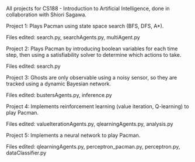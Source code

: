 All projects for CS188 - Introduction to Artificial Intelligence, done in collaboration with Shiori Sagawa.

Project 1: Plays Pacman using state space search (BFS, DFS, A*).

Files edited: search.py, searchAgents.py, multiAgent.py


Project 2: Plays Pacman by introducing boolean variables for each time step, then using a satisfiability solver to determine which actions to take.

Files edited: search.py


Project 3: Ghosts are only observable using a noisy sensor, so they are tracked using a dynamic Bayesian network.

Files edited: bustersAgents.py, inference.py


Project 4: Implements reinforcement learning (value iteration, Q-learning) to play Pacman.

Files edited: valueIterationAgents.py, qlearningAgents.py, analysis.py


Project 5: Implements a neural network to play Pacman.

Files edited: qlearningAgents.py, perceptron_pacman.py, perceptron.py, dataClassifier.py
